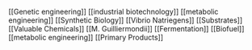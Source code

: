 [[Genetic engineering]]
[[industrial biotechnology]]
[[metabolic engineering]]
[[Synthetic Biology]]
[[Vibrio Natriegens]]
[[Substrates]]
[[Valuable Chemicals]]
[[M. Guilliermondii]]
[[Fermentation]]
[[Biofuel]]
[[metabolic engineering]]
[[Primary Products]]
